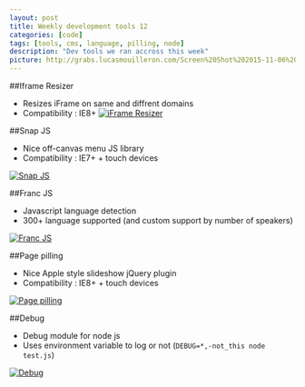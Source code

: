 ```yaml
---
layout: post
title: Weekly development tools 12
categories: [code]
tags: [tools, cms, language, pilling, node]
description: "Dev tools we ran accross this week"
picture: http://grabs.lucasmouilleron.com/Screen%20Shot%202015-11-06%20at%2017.49.39.png
---
```


##Iframe Resizer
- Resizes iFrame on same and diffrent domains
- Compatibility : IE8+
[![iFrame Resizer](http://grabs.lucasmouilleron.com/Screen%20Shot%202015-11-06%20at%2017.50.38.png)](https://github.com/davidjbradshaw/iframe-resizer)

##Snap JS
- Nice off-canvas menu JS library
- Compatibility : IE7+ + touch devices

[![Snap JS](http://grabs.lucasmouilleron.com/Screen%20Shot%202015-11-06%20at%2017.51.03.png)](http://jakiestfu.github.io/Snap.js/demo/apps/default.html)

##Franc JS
- Javascript language detection
- 300+ language supported (and custom support by number of speakers)

[![Franc JS](http://grabs.lucasmouilleron.com/Screen%20Shot%202015-11-06%20at%2017.51.44.png)](http://wooorm.github.io/franc/) 

##Page pilling
- Nice Apple style slideshow jQuery plugin 
- Compatibility : IE8+ + touch devices

[![Page pilling](http://grabs.lucasmouilleron.com/Screen%20Shot%202015-11-06%20at%2017.52.26.png)](http://alvarotrigo.com/pagePiling/)


##Debug
- Debug module for node js
- Uses environment variable to log or not (`DEBUG=*,-not_this node test.js`)

[![Debug](http://grabs.lucasmouilleron.com/Screen%20Shot%202015-11-06%20at%2017.53.07.png)](https://github.com/visionmedia/debug)
